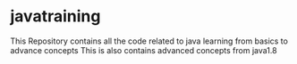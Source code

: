 # javatraining
This Repository contains all the code related to java learning from basics to advance concepts
This is also contains advanced concepts from java1.8
